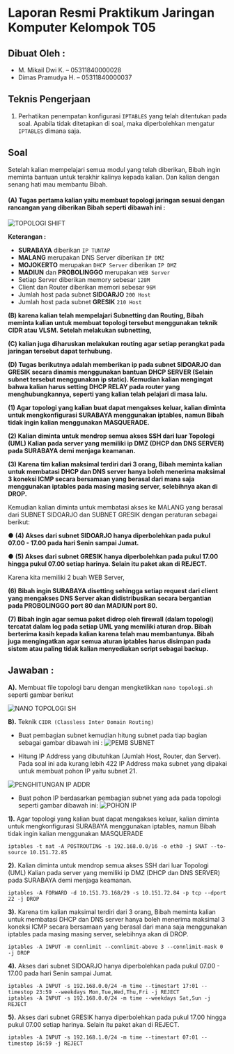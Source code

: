 # Laporan Resmi Praktikum Jaringan Komputer Kelompok T05
## Dibuat Oleh : 
- M. Mikail Dwi K. – 05311840000028
- Dimas Pramudya H. – 05311840000037

## Teknis Pengerjaan
1. Perhatikan penempatan konfigurasi ```IPTABLES``` yang telah ditentukan pada soal. Apabila tidak ditetapkan di soal, maka diperbolehkan mengatur ```IPTABLES``` dimana saja.

## Soal
Setelah kalian mempelajari semua modul yang telah diberikan, Bibah ingin meminta bantuan untuk
terakhir kalinya kepada kalian. Dan kalian dengan senang hati mau membantu Bibah.

#### (A) Tugas pertama kalian yaitu membuat topologi jaringan sesuai dengan rancangan yang diberikan Bibah seperti dibawah ini :
![TOPOLOGI SHIFT](https://user-images.githubusercontent.com/55182072/103220392-bf444380-4952-11eb-9726-9f84645d1aa1.PNG)

**Keterangan :**

- **SURABAYA** diberikan ```IP TUNTAP```
- **MALANG** merupakan DNS Server diberikan ```IP DMZ```
- **MOJOKERTO** merupakan ```DHCP Server``` diberikan ```IP DMZ```
- **MADIUN** dan **PROBOLINGGO** merupakan ```WEB Server```
- Setiap Server diberikan memory sebesar ```128M```
- Client dan Router diberikan memori sebesar ```96M```
- Jumlah host pada subnet **SIDOARJO** ```200 Host```
- Jumlah host pada subnet **GRESIK** ```210 Host```

**(B) karena kalian telah mempelajari Subnetting dan Routing, Bibah meminta kalian untuk membuat
topologi tersebut menggunakan teknik CIDR atau VLSM. Setelah melakukan subnetting,**

**(C) kalian juga diharuskan melakukan routing agar setiap perangkat pada jaringan tersebut dapat terhubung.**

**(D) Tugas berikutnya adalah memberikan ip pada subnet SIDOARJO dan GRESIK secara dinamis menggunakan bantuan DHCP SERVER (Selain subnet tersebut menggunakan ip static). Kemudian kalian mengingat bahwa kalian harus setting DHCP RELAY pada router yang menghubungkannya, seperti yang kalian telah pelajari di masa lalu.**

**(1) Agar topologi yang kalian buat dapat mengakses keluar, kalian diminta untuk mengkonfigurasi
SURABAYA menggunakan iptables, namun Bibah tidak ingin kalian menggunakan
MASQUERADE.**

**(2) Kalian diminta untuk mendrop semua akses SSH dari luar Topologi (UML) Kalian pada server
yang memiliki ip DMZ (DHCP dan DNS SERVER) pada SURABAYA demi menjaga keamanan.**

**(3) Karena tim kalian maksimal terdiri dari 3 orang, Bibah meminta kalian untuk membatasi DHCP
dan DNS server hanya boleh menerima maksimal 3 koneksi ICMP secara bersamaan yang berasal dari
mana saja menggunakan iptables pada masing masing server, selebihnya akan di DROP.**

Kemudian kalian diminta untuk membatasi akses ke MALANG yang berasal dari SUBNET
SIDOARJO dan SUBNET GRESIK dengan peraturan sebagai berikut:

● **(4) Akses dari subnet SIDOARJO hanya diperbolehkan pada pukul 07.00 - 17.00 pada hari Senin
sampai Jumat.**

● **(5) Akses dari subnet GRESIK hanya diperbolehkan pada pukul 17.00 hingga pukul 07.00 setiap
harinya. Selain itu paket akan di REJECT.**

Karena kita memiliki 2 buah WEB Server, 

**(6) Bibah ingin SURABAYA disetting sehingga setiap
request dari client yang mengakses DNS Server akan didistribusikan secara bergantian pada
PROBOLINGGO port 80 dan MADIUN port 80.**

**(7) Bibah ingin agar semua paket didrop oleh firewall (dalam topologi) tercatat dalam log pada setiap
UML yang memiliki aturan drop.
Bibah berterima kasih kepada kalian karena telah mau membantunya. Bibah juga mengingatkan agar
semua aturan iptables harus disimpan pada sistem atau paling tidak kalian menyediakan script sebagai
backup.**

## Jawaban :
**A).** Membuat file topologi baru dengan mengketikkan ```nano topologi.sh``` seperti gambar berikut

![NANO TOPOLOGI SH](https://user-images.githubusercontent.com/55182072/103221597-9c675e80-4955-11eb-8a37-0e883d85b092.PNG)

**B).** Teknik ```CIDR (Classless Inter Domain Routing)```

- Buat pembagian subnet kemudian hitung subnet pada tiap bagian sebagai gambar dibawah ini :
![PEMB SUBNET](https://user-images.githubusercontent.com/55182072/103223138-2f08fd00-4958-11eb-9d5d-e25f16df5264.PNG)

- Hitung IP Address yang dibutuhkan (Jumlah Host, Router, dan Server). Pada soal ini ada kurang lebih 422 IP Address maka subnet yang dipakai untuk membuat pohon IP yaitu subnet 21.

![PENGHITUNGAN IP ADDR](https://user-images.githubusercontent.com/55182072/103221953-5eb70580-4956-11eb-90fe-6784fc491bc4.PNG)

- Buat pohon IP berdasarkan pembagian subnet yang ada pada topologi seperti gambar dibawah ini:
![POHON IP](https://user-images.githubusercontent.com/55182072/103223942-a3906b80-4959-11eb-8ebe-1042c8cc94c8.PNG)

**1).** Agar topologi yang kalian buat dapat mengakses keluar, kalian diminta untuk mengkonfigurasi
SURABAYA menggunakan iptables, namun Bibah tidak ingin kalian menggunakan
MASQUERADE

```iptables -t nat -A POSTROUTING -s 192.168.0.0/16 -o eth0 -j SNAT --to-source 10.151.72.85```

**2).** Kalian diminta untuk mendrop semua akses SSH dari luar Topologi (UML) Kalian pada server
yang memiliki ip DMZ (DHCP dan DNS SERVER) pada SURABAYA demi menjaga keamanan.

```iptables -A FORWARD -d 10.151.73.168/29 -s 10.151.72.84 -p tcp --dport 22 -j DROP```

**3).** Karena tim kalian maksimal terdiri dari 3 orang, Bibah meminta kalian untuk membatasi DHCP
dan DNS server hanya boleh menerima maksimal 3 koneksi ICMP secara bersamaan yang berasal dari
mana saja menggunakan iptables pada masing masing server, selebihnya akan di DROP.

```iptables -A INPUT -m connlimit --connlimit-above 3 --connlimit-mask 0 -j DROP```

**4).** Akses dari subnet SIDOARJO hanya diperbolehkan pada pukul 07.00 - 17.00 pada hari Senin
sampai Jumat.

```iptables -A INPUT -s 192.168.0.0/24 -m time --timestart 00:00 --timestop 06:59 --weekdays Mon,Tue,Wed,Thu,Fri -j REJECT
iptables -A INPUT -s 192.168.0.0/24 -m time --timestart 17:01 --timestop 23:59 --weekdays Mon,Tue,Wed,Thu,Fri -j REJECT
iptables -A INPUT -s 192.168.0.0/24 -m time --weekdays Sat,Sun -j REJECT
```
**5).** Akses dari subnet GRESIK hanya diperbolehkan pada pukul 17.00 hingga pukul 07.00 setiap
harinya. Selain itu paket akan di REJECT.

```iptables -A INPUT -s 192.168.1.0/24 -m time --timestart 07:01 --timestop 16:59 -j REJECT```
